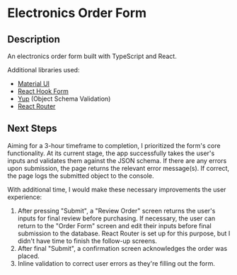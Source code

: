 # Electronics Order Form

## Description

An electronics order form built with TypeScript and React.

Additional libraries used:
- [Material UI](https://mui.com/)
- [React Hook Form](https://react-hook-form.com/)
- [Yup](https://github.com/jquense/yup) (Object Schema Validation)
- [React Router](https://reactrouter.com/)

## Next Steps

Aiming for a 3-hour timeframe to completion, I prioritized the form's core functionality. At its current stage, the app successfully takes the user's inputs and validates them against the JSON schema. If there are any errors upon submission, the page returns the relevant error message(s). If correct, the page logs the submitted object to the console.

With additional time, I would make these necessary improvements the user experience:
1. After pressing "Submit", a "Review Order" screen returns the user's inputs for final review before purchasing. If necessary, the user can return to the "Order Form" screen and edit their inputs before final submission to the database. React Router is set up for this purpose, but I didn't have time to finish the follow-up screens.
2. After final "Submit", a confirmation screen acknowledges the order was placed.
3. Inline validation to correct user errors as they're filling out the form.

